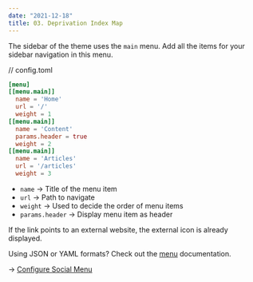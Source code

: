 ```yaml
---
date: "2021-12-18"
title: 03. Deprivation Index Map
---
```


The sidebar of the theme uses the `main` menu. Add all the items for your sidebar navigation in this menu.

// config.toml

```toml
[menu]
[[menu.main]]
  name = 'Home'
  url = '/'
  weight = 1
[[menu.main]]
  name = 'Content'
  params.header = true
  weight = 2
[[menu.main]]
  name = 'Articles'
  url = '/articles'
  weight = 3
```

- `name` → Title of the menu item
- `url` → Path to navigate
- `weight` → Used to decide the order of menu items
- `params.header` → Display menu item as header

If the link points to an external website, the external icon is already displayed.

Using JSON or YAML formats? Check out the [menu](https://gohugo.io/content-management/menus/#simple) documentation.

→ [Configure Social Menu](/articles/social-menu)
